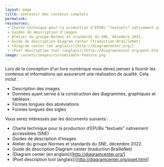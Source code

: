 ```yaml
---
layout: page
title: Concevoir des contenus complets 
permalink: 
ressources: 
 - Charte technique pour la production d’EPUBs “textuels” nativement accessibles (SNE)
 - Guides de description d’images
 - Atelier du groupe Normes et standards du SNE, décembre 2022.
 - Guide de description Diagram center (traduction BrailleNet)
 - (Diagram center (en anglais))[http://diagramcenter.org/]
 - (Poet description tool (anglais))[http://diagramcenter.org/poet.html]
image: /assets/images/customizable-feature.png
---
```


Lors de la conception d’un livre numérique vous devez penser à fournir les contenus et informations qui assureront une réalisation de qualité. Cela inclut :

* Description des images
* Données ayant servie à la construction des diagrammes, graphiques et tableaux.
* Formes longues des abréviations
* Formes longues des sigles

Vous serez intéressés par les documents suivants :
* Charte technique pour la production d’EPUBs “textuels” nativement accessibles (SNE)
* Guides de description d’images
* Atelier du groupe Normes et standards du SNE, décembre 2022.
* Guide de description Diagram center (traduction BrailleNet)
* (Diagram center (en anglais))[http://diagramcenter.org/]
* (Poet description tool (anglais))[http://diagramcenter.org/poet.html]

